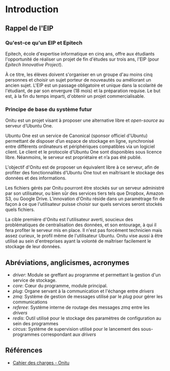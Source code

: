 # Introduction



## Rappel de l'EIP

### Qu'est-ce qu'un EIP et Epitech
Epitech, école d'expertise informatique en cinq ans, offre aux étudiants l'opportunité de réaliser un projet de fin d'études sur trois ans, l'EIP (pour *Epitech Innovative Project*).

À ce titre, les élèves doivent s'organiser en un groupe d'au moins cinq personnes et choisir un sujet porteur de nouveautés ou améliorant un ancien sujet. L'EIP est un passage obligatoire et unique dans la scolarité de l'étudiant, de par son envergure (18 mois) et la préparation requise. Le but est, à la fin du temps imparti, d'obtenir un projet commercialisable.


### Principe de base du système futur
Onitu est un projet visant à proposer une alternative libre et *open-source* au serveur d’Ubuntu One.

Ubuntu One est un service de Canonical (sponsor officiel d'Ubuntu) permettant de disposer d’un espace de stockage en ligne, synchronisé entre différents ordinateurs et périphériques compatibles via un logiciel client. Le client et le protocole d’Ubuntu One sont disponibles sous licence libre. Néanmoins, le serveur est propriétaire et n’a pas été publié.

L'objectif d'Onitu est de proposer un équivalent libre à ce serveur, afin de profiter des fonctionnalités d’Ubuntu One tout en maîtrisant le stockage des données et des informations.

Les fichiers gérés par Onitu pourront être stockés sur un serveur administré par son utilisateur, ou bien sûr des services tiers tels que Dropbox, Amazon S3, ou Google Drive. L'innovation d'Onitu réside dans un paramétrage fin de façon à ce que l'utilisateur puisse choisir sur quels services seront stockés quels fichiers.

La cible première d'Onitu est l'utilisateur averti, soucieux des problématiques de centralisation des données, et son entourage, à qui il fera profiter le serveur mis en place. Il n'est pas forcément technicien mais assez curieux, le profil même de l'utilisateur Ubuntu.
Onitu vise aussi à être utilisé au sein d'entreprises ayant la volonté de maîtriser facilement le stockage de leur données.



## Abréviations, anglicismes, acronymes

- *driver*: Module se greffant au programme et permettant la gestion d'un service de stockage.
- *core*: Cœur du programme, module principal.
- *plug*: Organe servant à la communication et l'échange entre *drivers*
- *zmq*: Système de gestion de messages utilisé par le *plug* pour gérer les communications
- *referee*: Système interne de routage des messages *zmq* entre les *drivers*
- *redis*: Outil utilisé pour le stockage des paramètres de configuration au sein des programmes
- *circus*: Système de supervision utilisé pour le lancement des sous-programmes correspondant aux *drivers*



## Références
- [Cahier des charges - Onitu](https://labeip.epitech.eu/svn/2015/onitu/rendu/2015_CDC2_FR_onitu.pdf)
